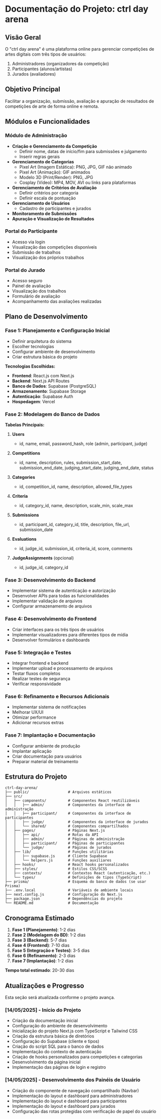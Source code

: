 # Documentação do Projeto: ctrl day arena

## Visão Geral

O "ctrl day arena" é uma plataforma online para gerenciar competições de artes digitais com três tipos de usuários:

1. Administradores (organizadores da competição)
2. Participantes (alunos/artistas)
3. Jurados (avaliadores)

## Objetivo Principal

Facilitar a organização, submissão, avaliação e apuração de resultados de competições de arte de forma online e remota.

## Módulos e Funcionalidades

### Módulo de Administração

- **Criação e Gerenciamento da Competição**
  - Definir nome, datas de início/fim para submissões e julgamento
  - Inserir regras gerais
- **Gerenciamento de Categorias**
  - Pixel Art (Imagem Estática): PNG, JPG, GIF não animado
  - Pixel Art (Animação): GIF animados
  - Modelo 3D (Print/Render): PNG, JPG
  - Cosplay (Vídeo): MP4, MOV, AVI ou links para plataformas
- **Gerenciamento de Critérios de Avaliação**
  - Definir critérios por categoria
  - Definir escala de pontuação
- **Gerenciamento de Usuários**
  - Cadastro de participantes e jurados
- **Monitoramento de Submissões**
- **Apuração e Visualização de Resultados**

### Portal do Participante

- Acesso via login
- Visualização das competições disponíveis
- Submissão de trabalhos
- Visualização dos próprios trabalhos

### Portal do Jurado

- Acesso seguro
- Painel de avaliação
- Visualização dos trabalhos
- Formulário de avaliação
- Acompanhamento das avaliações realizadas

## Plano de Desenvolvimento

### Fase 1: Planejamento e Configuração Inicial

- Definir arquitetura do sistema
- Escolher tecnologias
- Configurar ambiente de desenvolvimento
- Criar estrutura básica do projeto

**Tecnologias Escolhidas:**

- **Frontend**: React.js com Next.js
- **Backend**: Next.js API Routes
- **Banco de Dados**: Supabase (PostgreSQL)
- **Armazenamento**: Supabase Storage
- **Autenticação**: Supabase Auth
- **Hospedagem**: Vercel

### Fase 2: Modelagem do Banco de Dados

**Tabelas Principais:**

1. **Users**

   - id, name, email, password_hash, role (admin, participant, judge)

2. **Competitions**

   - id, name, description, rules, submission_start_date, submission_end_date, judging_start_date, judging_end_date, status

3. **Categories**

   - id, competition_id, name, description, allowed_file_types

4. **Criteria**

   - id, category_id, name, description, scale_min, scale_max

5. **Submissions**

   - id, participant_id, category_id, title, description, file_url, submission_date

6. **Evaluations**

   - id, judge_id, submission_id, criteria_id, score, comments

7. **JudgeAssignments** (opcional)
   - id, judge_id, category_id

### Fase 3: Desenvolvimento do Backend

- Implementar sistema de autenticação e autorização
- Desenvolver APIs para todas as funcionalidades
- Implementar validação de arquivos
- Configurar armazenamento de arquivos

### Fase 4: Desenvolvimento do Frontend

- Criar interfaces para os três tipos de usuários
- Implementar visualizadores para diferentes tipos de mídia
- Desenvolver formulários e dashboards

### Fase 5: Integração e Testes

- Integrar frontend e backend
- Implementar upload e processamento de arquivos
- Testar fluxos completos
- Realizar testes de segurança
- Verificar responsividade

### Fase 6: Refinamento e Recursos Adicionais

- Implementar sistema de notificações
- Melhorar UX/UI
- Otimizar performance
- Adicionar recursos extras

### Fase 7: Implantação e Documentação

- Configurar ambiente de produção
- Implantar aplicação
- Criar documentação para usuários
- Preparar material de treinamento

## Estrutura do Projeto

```
ctrl-day-arena/
├── public/                  # Arquivos estáticos
├── src/
│   ├── components/          # Componentes React reutilizáveis
│   │   ├── admin/           # Componentes da interface de administração
│   │   ├── participant/     # Componentes da interface de participantes
│   │   ├── judge/           # Componentes da interface de jurados
│   │   └── shared/          # Componentes compartilhados
│   ├── pages/               # Páginas Next.js
│   │   ├── api/             # Rotas da API
│   │   ├── admin/           # Páginas de administração
│   │   ├── participant/     # Páginas de participantes
│   │   └── judge/           # Páginas de jurados
│   ├── lib/                 # Funções utilitárias
│   │   ├── supabase.js      # Cliente Supabase
│   │   └── helpers.js       # Funções auxiliares
│   ├── hooks/               # React hooks personalizados
│   ├── styles/              # Estilos CSS/SCSS
│   ├── contexts/            # Contextos React (autenticação, etc.)
│   └── types/               # Definições de tipos (TypeScript)
├── prisma/                  # Esquema do banco de dados (se usar Prisma)
├── .env.local               # Variáveis de ambiente locais
├── next.config.js           # Configuração do Next.js
├── package.json             # Dependências do projeto
└── README.md                # Documentação
```

## Cronograma Estimado

1. **Fase 1 (Planejamento)**: 1-2 dias
2. **Fase 2 (Modelagem do BD)**: 1-2 dias
3. **Fase 3 (Backend)**: 5-7 dias
4. **Fase 4 (Frontend)**: 7-10 dias
5. **Fase 5 (Integração e Testes)**: 3-5 dias
6. **Fase 6 (Refinamento)**: 2-3 dias
7. **Fase 7 (Implantação)**: 1-2 dias

**Tempo total estimado**: 20-30 dias

## Atualizações e Progresso

Esta seção será atualizada conforme o projeto avança.

### [14/05/2025] - Início do Projeto

- Criação da documentação inicial
- Configuração do ambiente de desenvolvimento
- Inicialização do projeto Next.js com TypeScript e Tailwind CSS
- Criação da estrutura básica de diretórios
- Configuração do Supabase (cliente e tipos)
- Criação do script SQL para o banco de dados
- Implementação do contexto de autenticação
- Criação de hooks personalizados para competições e categorias
- Desenvolvimento da página inicial
- Implementação das páginas de login e registro

### [14/05/2025] - Desenvolvimento dos Painéis de Usuário

- Criação do componente de navegação compartilhado (Navbar)
- Implementação do layout e dashboard para administradores
- Implementação do layout e dashboard para participantes
- Implementação do layout e dashboard para jurados
- Configuração das rotas protegidas com verificação de papel do usuário
